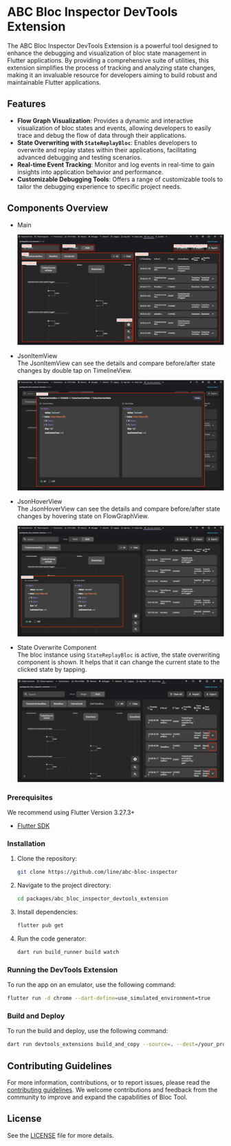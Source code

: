 # ABC Bloc Inspector DevTools Extension

The ABC Bloc Inspector DevTools Extension is a powerful tool designed to enhance the debugging and visualization of bloc state management in Flutter applications. By providing a comprehensive suite of utilities, this extension simplifies the process of tracking and analyzing state changes, making it an invaluable resource for developers aiming to build robust and maintainable Flutter applications.

## Features

- **Flow Graph Visualization**: Provides a dynamic and interactive visualization of bloc states and events, allowing developers to easily trace and debug the flow of data through their applications.
- **State Overwriting with `StateReplayBloc`**: Enables developers to overwrite and replay states within their applications, facilitating advanced debugging and testing scenarios.
- **Real-time Event Tracking**: Monitor and log events in real-time to gain insights into application behavior and performance.
- **Customizable Debugging Tools**: Offers a range of customizable tools to tailor the debugging experience to specific project needs.


## Components Overview
- Main

   ![Components Overview](./screens/components_overview.png)

- JsonItemView<br>
   The JsonItemView can see the details and compare before/after state changes by double tap on TimelineView.

   ![Components Overview](./screens/json_item_view.png)

- JsonHoverView<br>
   The JsonHoverView can see the details and compare before/after state changes by hovering state on FlowGraphView.

   ![Components Overview](./screens/json_hover_view.png)

- State Overwrite Component<br>
   The bloc instance using `StateReplayBloc` is active, the state overwriting component is shown.
   It helps that it can change the current state to the clicked state by tapping.

   ![Components Overview](../abc_bloc_inspector_devtools_extension/screens/state_overwrite_component.png)


### Prerequisites

We recommend using Flutter Version 3.27.3+
- [Flutter SDK](https://flutter.dev/docs/get-started/install)



### Installation

1. Clone the repository:
    ```sh
    git clone https://github.com/line/abc-bloc-inspector
    ```
2. Navigate to the project directory:
    ```sh
    cd packages/abc_bloc_inspector_devtools_extension
    ```
3. Install dependencies:
    ```sh
    flutter pub get
    ```
4. Run the code generator:
   ```sh
   dart run build_runner build watch
   ```

### Running the DevTools Extension

To run the app on an emulator, use the following command:
```sh
flutter run -d chrome --dart-define=use_simulated_environment=true
```


### Build and Deploy

To run the build and deploy, use the following command:
```sh
dart run devtools_extensions build_and_copy --source=. --dest=/your_project/extension/devtools/
```

## Contributing Guidelines

For more information, contributions, or to report issues, please read the [contributing guidelines](./CONTRIBUTING.md). We welcome contributions and feedback from the community to improve and expand the capabilities of Bloc Tool.

## License

See the [LICENSE](LICENSE) file for more details.

